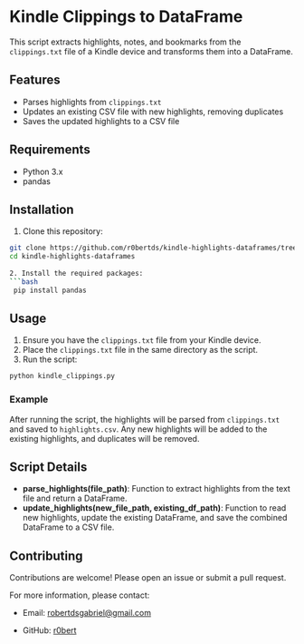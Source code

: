 # Kindle Clippings to DataFrame

This script extracts highlights, notes, and bookmarks from the `clippings.txt` file of a Kindle device and transforms them into a DataFrame.

## Features

- Parses highlights from `clippings.txt`
- Updates an existing CSV file with new highlights, removing duplicates
- Saves the updated highlights to a CSV file

## Requirements

- Python 3.x
- pandas

## Installation

1. Clone this repository:
```bash
git clone https://github.com/r0bertds/kindle-highlights-dataframes/tree/main /
cd kindle-highlights-dataframes
  
2. Install the required packages:
```bash
 pip install pandas
```

## Usage

1. Ensure you have the `clippings.txt` file from your Kindle device.
2. Place the `clippings.txt` file in the same directory as the script.
3. Run the script:
```bash
python kindle_clippings.py
```

### Example

After running the script, the highlights will be parsed from `clippings.txt` and saved to `highlights.csv`. Any new highlights will be added to the existing highlights, and duplicates will be removed.

## Script Details

- **parse_highlights(file_path)**: Function to extract highlights from the text file and return a DataFrame.
- **update_highlights(new_file_path, existing_df_path)**: Function to read new highlights, update the existing DataFrame, and save the combined DataFrame to a CSV file.

## Contributing

Contributions are welcome! Please open an issue or submit a pull request.

For more information, please contact:

- Email: robertdsgabriel@gmail.com
  
- GitHub: [r0bert](https://github.com/r0bertds)
